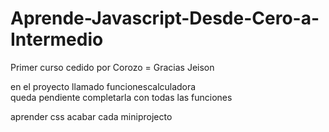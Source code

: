 # Aprende-Javascript-Desde-Cero-a-Intermedio
Primer curso cedido por Corozo = Gracias Jeison

en el proyecto llamado funcionescalculadora  
queda pendiente completarla con todas las funciones

aprender css 
acabar cada miniprojecto 
